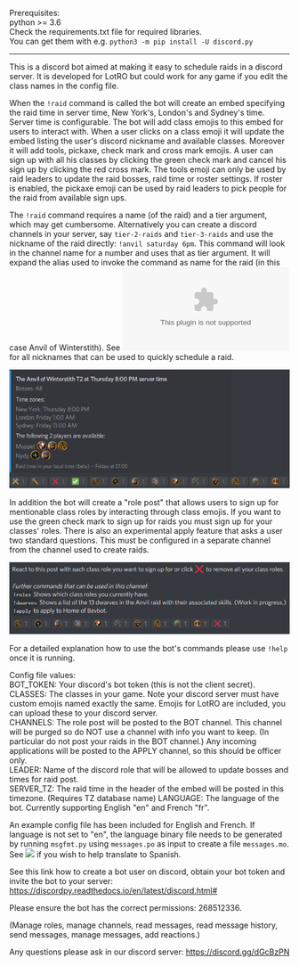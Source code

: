Prerequisites:\
python >= 3.6\
Check the requirements.txt file for required libraries.\
You can get them with e.g. `python3 -m pip install -U discord.py`


------------------------------------

This is a discord bot aimed at making it easy to schedule raids in a discord server. It is developed for LotRO but could work for any game if you edit the class names in the config file.

When the `!raid` command is called the bot will create an embed specifying the raid time in server time, New York's, London's and Sydney's time. Server time is configurable. The bot will add class emojis to this embed for users to interact with. When a user clicks on a class emoji it will update the embed listing the user's discord nickname and available classes. Moreover it will add tools, pickaxe, check mark and cross mark emojis. A user can sign up with all his classes by clicking the green check mark and cancel his sign up by clicking the red cross mark. The tools emoji can only be used by raid leaders to update the raid bosses, raid time or roster settings. If roster is enabled, the pickaxe emoji can be used by raid leaders to pick people for the raid from available sign ups.

The `!raid` command requires a name (of the raid) and a tier argument, which may get cumbersome.
Alternatively you can create a discord channels in your server, say `tier-2-raids` and `tier-3-raids` and use the nickname of the raid directly: `!anvil saturday 6pm`.
This command will look in the channel name for a number and uses that as tier argument.
It will expand the alias used to invoke the command as name for the raid (in this case Anvil of Winterstith).
See ![](./source/list-of-raids.csv) for all nicknames that can be used to quickly schedule a raid.


![Screenshot](./screenshots/raid.png)

In addition the bot will create a "role post" that allows users to sign up for mentionable class roles by interacting through class emojis. If you want to use the green check mark to sign up for raids you must sign up for your classes' roles. There is also an experimental apply feature that asks a user two standard questions. This must be configured in a separate channel from the channel used to create raids.

![Screenshot](./screenshots/role.png)

For a detailed explanation how to use the bot's commands please use `!help` once it is running.

Config file values:\
BOT_TOKEN: Your discord's bot token (this is not the client secret).\
CLASSES: The classes in your game. Note your discord server must have custom emojis named exactly the same. Emojis for LotRO are included, you can upload these to your discord server.\
CHANNELS: The role post will be posted to the BOT channel. This channel will be purged so do NOT use a channel with info you want to keep. (In particular do not post your raids in the BOT channel.) Any incoming applications will be posted to the APPLY channel, so this should be officer only.\
LEADER: Name of the discord role that will be allowed to update bosses and times for raid post.\
SERVER_TZ: The raid time in the header of the embed will be posted in this timezone. (Requires TZ database name)
LANGUAGE: The language of the bot. Currently supporting English "en" and French "fr".

An example config file has been included for English and French.
If language is not set to "en", the language binary file needs to be generated by running `msgfmt.py` using `messages.po` as input to create a file `messages.mo`.
See ![](./source/locale/es/LC_MESSAGES/messages.po) if you wish to help translate to Spanish.

See this link how to create a bot user on discord, obtain your bot token and invite the bot to your server:
https://discordpy.readthedocs.io/en/latest/discord.html#

Please ensure the bot has the correct permissions: 268512336.

(Manage roles, manage channels, read messages, read message history, send messages, manage messages, add reactions.)

Any questions please ask in our discord server:
https://discord.gg/dGcBzPN
